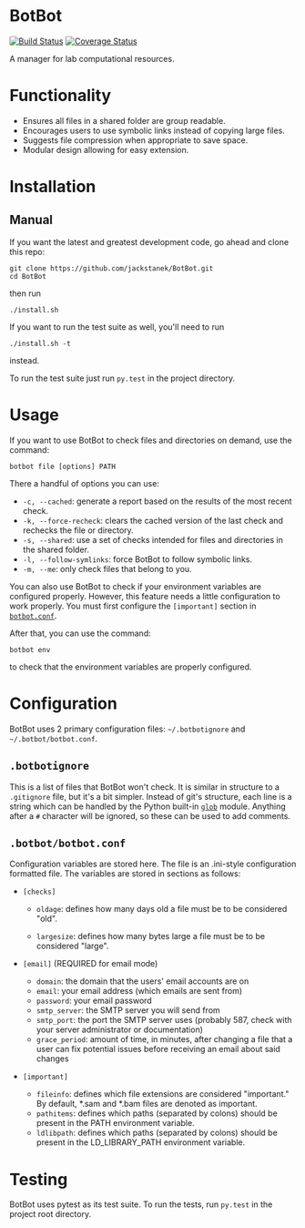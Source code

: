 # BotBot
[![Build Status](https://travis-ci.org/jackstanek/BotBot.svg?branch=master)](https://travis-ci.org/jackstanek/BotBot)
[![Coverage Status](https://coveralls.io/repos/github/jackstanek/BotBot/badge.svg?branch=master)](https://coveralls.io/github/jackstanek/BotBot?branch=master)

A manager for lab computational resources.

# Functionality

- Ensures all files in a shared folder are group readable.
- Encourages users to use symbolic links instead of copying large
  files.
- Suggests file compression when appropriate to save space.
- Modular design allowing for easy extension.

# Installation

## Manual

If you want the latest and greatest development code, go ahead and
clone this repo:

```
git clone https://github.com/jackstanek/BotBot.git
cd BotBot
```

then run

```
./install.sh
```

If you want to run the test suite as well, you'll need to run

```
./install.sh -t
```

instead.

To run the test suite just run `py.test` in the project directory.

# Usage

If you want to use BotBot to check files and directories on demand,
use the command:

`botbot file [options] PATH`

There a handful of options you can use:

- `-c, --cached`: generate a report based on the results of the most
  recent check.
- `-k, --force-recheck`: clears the cached version of the last check
  and rechecks the file or directory.
- `-s, --shared`: use a set of checks intended for files and
  directories in the shared folder.
- `-l, --follow-symlinks`: force BotBot to follow symbolic links.
- `-m, --me`: only check files that belong to you.

You can also use BotBot to check if your environment variables are
configured properly. However, this feature needs a little
configuration to work properly. You must first configure the
`[important]` section in [`botbot.conf`](#botbotbotbotconf).

After that, you can use the command:

`botbot env`

to check that the environment variables are properly configured.

# Configuration

BotBot uses 2 primary configuration files: `~/.botbotignore` and
`~/.botbot/botbot.conf`.

## `.botbotignore`

This is a list of files that BotBot won't check. It is similar in
structure to a `.gitignore` file, but it's a bit simpler. Instead of
git's structure, each line is a string which can be handled by the
Python built-in [`glob`](https://docs.python.org/3/library/glob.html)
module. Anything after a `#` character will be ignored, so these can
be used to add comments.

## `.botbot/botbot.conf`

Configuration variables are stored here. The file is an .ini-style
configuration formatted file. The variables are stored in sections as
follows:

- `[checks]`
    - `oldage`: defines how many days old a file must be to be
      considered "old".

    - `largesize`: defines how many bytes large a file must be to be
      considered "large".

- `[email]` (REQUIRED for email mode)
    - `domain`: the domain that the users' email accounts are on
    - `email`: your email address (which emails are sent from)
    - `password`: your email password
    - `smtp_server`: the SMTP server you will send from
    - `smtp_port`: the port the SMTP server uses (probably 587, check
      with your server administrator or documentation)
    - `grace_period`: amount of time, in minutes, after changing a
      file that a user can fix potential issues before receiving an
      email about said changes

- `[important]`
    - `fileinfo`: defines which file extensions are considered
    "important." By default, *.sam and *.bam files are denoted as
    important.
    - `pathitems`: defines which paths (separated by colons) should be
      present in the PATH environment variable.
    - `ldlibpath`: defines which paths (separated by colons) should be
      present in the LD_LIBRARY_PATH environment variable.

# Testing

BotBot uses pytest as its test suite. To run the tests, run
```py.test``` in the project root directory.
